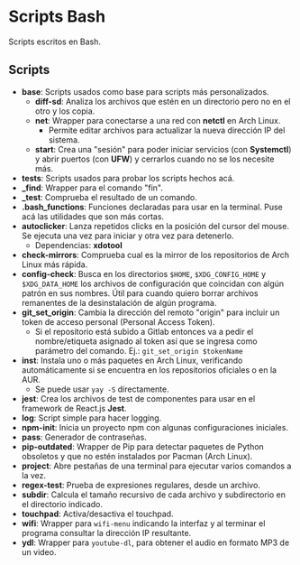 # Scripts Bash

Scripts escritos en Bash.

## Scripts

* **base**: Scripts usados como base para scripts más personalizados.
    * **diff-sd**: Analiza los archivos que estén en un directorio pero no en el otro y los copia.
    * **net**: Wrapper para conectarse a una red con **netctl** en Arch Linux.
        * Permite editar archivos para actualizar la nueva dirección IP del sistema.
    * **start**: Crea una "sesión" para poder iniciar servicios (con **Systemctl**) y abrir puertos (con **UFW**) y cerrarlos cuando no se los necesite más.
* **tests**: Scripts usados para probar los scripts hechos acá.
* **_find**: Wrapper para el comando "fin".
* **_test**: Comprueba el resultado de un comando.
* **.bash_functions**: Funciones declaradas para usar en la terminal. Puse acá las utilidades que son más cortas.
* **autoclicker**: Lanza repetidos clicks en la posición del cursor del mouse. Se ejecuta una vez para iniciar y otra vez para detenerlo.
    * Dependencias: **xdotool**
* **check-mirrors**: Comprueba cual es la mirror de los repositorios de Arch Linux más rápida.
* **config-check**: Busca en los directorios `$HOME`, `$XDG_CONFIG_HOME` y `$XDG_DATA_HOME` los archivos de configuración que coincidan con algún patrón en sus nombres. Útil para cuando quiero borrar archivos remanentes de la desinstalación de algún programa.
* **git_set_origin**: Cambia la dirección del remoto "origin" para incluir un token de acceso personal (Personal Access Token).
    * Si el repositorio está subido a Gitlab entonces va a pedir el nombre/etiqueta asignado al token así que se ingresa como parámetro del comando. Ej.: `git_set_origin $tokenName`
* **inst**: Instala uno o más paquetes en Arch Linux, verificando automáticamente si se encuentra en los repositorios oficiales o en la AUR.
    * Se puede usar `yay -S` directamente.
* **jest**: Crea los archivos de test de componentes para usar en el framework de React.js **Jest**.
* **log**: Script simple para hacer logging.
* **npm-init**: Inicia un proyecto npm con algunas configuraciones iniciales.
* **pass**: Generador de contraseñas.
* **pip-outdated**: Wrapper de Pip para detectar paquetes de Python obsoletos y que no estén instalados por Pacman (Arch Linux).
* **project**: Abre pestañas de una terminal para ejecutar varios comandos a la vez.
* **regex-test**: Prueba de expresiones regulares, desde un archivo.
* **subdir**: Calcula el tamaño recursivo de cada archivo y subdirectorio en el directorio indicado.
* **touchpad**: Activa/desactiva el touchpad.
* **wifi**: Wrapper para `wifi-menu` indicando la interfaz y al terminar el programa consultar la dirección IP resultante.
* **ydl**: Wrapper para `youtube-dl`, para obtener el audio en formato MP3 de un video.
